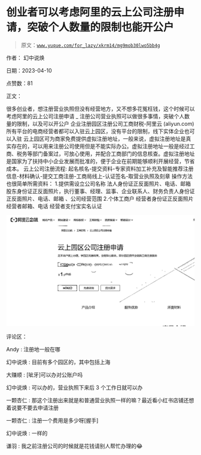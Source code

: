 # 创业者可以考虑阿里的云上公司注册申请，突破个人数量的限制也能开公户

> 原文：[`www.yuque.com/for_lazy/xkrm14/mg9mob30lwo5bb4g`](https://www.yuque.com/for_lazy/xkrm14/mg9mob30lwo5bb4g)

作者： 幻中说焕

日期：2023-04-10

点赞数：81

正文：

很多创业者，想注册营业执照但没有经营地方，又不想多花冤枉钱，这个时候可以考虑阿里的云上公司注册申请 _ 注册公司营业执照可以做很多事情，突破个人数量的限制，以及可以开公户 企业注册园区注册公司工商财税-阿里云 (aliyun.com) 所有平台的电商经营者都可以入驻云上园区，没有平台的限制，线下实体企业也可以入驻 云上园区可为商家免费提供虚拟注册地址，一般来说，虚拟注册地址是真实存在的，可以用来注册公司使用但是不能实际办公。虚拟注册地址一般是经过工商、税务等部门备案过，可放心使用，并配合工商部门的信息核查。虚拟注册地址是国家为了扶持中小企业发展而批准的，便于企业在前期能够顺利开展经营，节省成本。 云上公司注册流程: 起名核名-提交资料-专家资料加工补充及智能推荐注册信息-材料确认-提交工商注册-工商局线上-认证签名-取营业执照及刻章 操作方法也很简单所需资料： 1.提供需设立公司名称 法人身份证正反面照片、电话、邮箱 股东身份证正反面照片，执行董事、经理、监事、企业联系人、财务负责人身份证正反面照片、电话、邮箱 、公司经营范围 2.个体工商户 经营者身份证正反面照片 经营者邮箱、电话 经营者支付宝实名认证

![](img/08839384a8aa13bab44b53fece8d89fd.png)

评论区：

Andy : 注册地一般在哪

幻中说焕 : 目前有多个园区的，其中包括上海

大赚顺 : [呲牙]可以办对公账户吗

幻中说焕 : 可以办的，营业执照下来后 3 个工作日就可以办

一颗杏仁 : 那这个注册出来就是和普通营业执照一样的嘛？最近看小红书店铺还想着说要不要去申请注册

一颗杏仁 : 注册一个费用是多少呀[握手]

幻中说焕 : 一样的

谦羽 : 我之前注册公司的时候就是花钱请别人帮忙办理的😂

